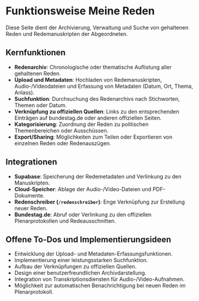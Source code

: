 # Funktionsweise Meine Reden

Diese Seite dient der Archivierung, Verwaltung und Suche von gehaltenen Reden und Redemanuskripten der Abgeordneten.

## Kernfunktionen

- **Redenarchiv**: Chronologische oder thematische Auflistung aller gehaltenen Reden.
- **Upload und Metadaten**: Hochladen von Redemanuskripten, Audio-/Videodateien und Erfassung von Metadaten (Datum, Ort, Thema, Anlass).
- **Suchfunktion**: Durchsuchung des Redenarchivs nach Stichworten, Themen oder Datum.
- **Verknüpfung zu offiziellen Quellen**: Links zu den entsprechenden Einträgen auf bundestag.de oder anderen offiziellen Seiten.
- **Kategorisierung**: Zuordnung der Reden zu politischen Themenbereichen oder Ausschüssen.
- **Export/Sharing**: Möglichkeiten zum Teilen oder Exportieren von einzelnen Reden oder Redenauszügen.

## Integrationen

- **Supabase**: Speicherung der Redemetadaten und Verlinkung zu den Manuskripten.
- **Cloud-Speicher**: Ablage der Audio-/Video-Dateien und PDF-Dokumente.
- **Redenschreiber (`/redenschreiber`)**: Enge Verknüpfung zur Erstellung neuer Reden.
- **Bundestag.de**: Abruf oder Verlinkung zu den offiziellen Plenarprotokollen und Redeausschnitten.

## Offene To-Dos und Implementierungsideen

- Entwicklung der Upload- und Metadaten-Erfassungsfunktionen.
- Implementierung einer leistungsstarken Suchfunktion.
- Aufbau der Verknüpfungen zu offiziellen Quellen.
- Design einer benutzerfreundlichen Archivdarstellung.
- Integration von Transkriptionsdiensten für Audio-/Video-Aufnahmen.
- Möglichkeit zur automatischen Benachrichtigung bei neuen Reden im Plenarprotokoll. 